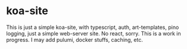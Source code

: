 # koa-site

This is just a simple koa-site, with typescript, auth, art-templates, pino logging, just a simple web-server site. No react, sorry. This is a work in progress.  I may add pulumi, docker stuffs, caching, etc. 